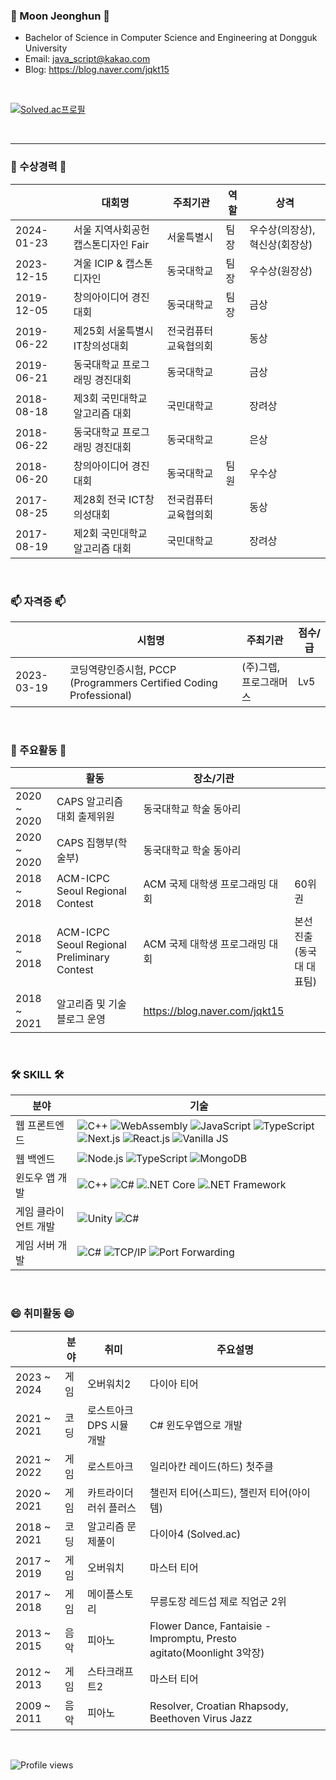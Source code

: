 ### 👋 Moon Jeonghun 👋
* Bachelor of Science in Computer Science and Engineering at Dongguk University
* Email: java_script@kakao.com
* Blog: https://blog.naver.com/jqkt15
  
</br>

[![Solved.ac프로필](http://mazassumnida.wtf/api/v2/generate_badge?boj=97mjh1012)](https://solved.ac/97mjh1012)

</br>

---

### 🎉 수상경력 🎉
||대회명|주최기관|역할|상격|
|-------|-----|-----|-----|-----|
|2024-01-23|서울 지역사회공헌 캡스톤디자인 Fair|서울특별시|팀장|우수상(의장상), 혁신상(회장상)|
|2023-12-15|겨울 ICIP & 캡스톤디자인|동국대학교|팀장|우수상(원장상)|
|2019-12-05|창의아이디어 경진대회|동국대학교|팀장|금상|
|2019-06-22|제25회 서울특별시 IT창의성대회|전국컴퓨터교육협의회||동상|
|2019-06-21|동국대학교 프로그래밍 경진대회|동국대학교||금상|
|2018-08-18|제3회 국민대학교 알고리즘 대회|국민대학교||장려상|
|2018-06-22|동국대학교 프로그래밍 경진대회|동국대학교||은상|
|2018-06-20|창의아이디어 경진대회|동국대학교|팀원|우수상|
|2017-08-25|제28회 전국 ICT창의성대회|전국컴퓨터교육협의회||동상|
|2017-08-19|제2회 국민대학교 알고리즘 대회|국민대학교||장려상|

</br>

### 📫 자격증 📫
||시험명|주최기관|점수/급|
|-------|-----|-----|-----|
|2023-03-19|코딩역량인증시험, PCCP (Programmers Certified Coding Professional)|(주)그렙, 프로그래머스|Lv5|

</br>

### 👯 주요활동 👯
||활동|장소/기관||
|-------|-----|-----|-----|
|2020 ~ 2020|CAPS 알고리즘 대회 출제위원|동국대학교 학술 동아리||
|2020 ~ 2020|CAPS 집행부(학술부)|동국대학교 학술 동아리||
|2018 ~ 2018|ACM-ICPC Seoul Regional Contest|ACM 국제 대학생 프로그래밍 대회|60위권|
|2018 ~ 2018|ACM-ICPC Seoul Regional Preliminary Contest|ACM 국제 대학생 프로그래밍 대회|본선 진출(동국대 대표팀)|
|2018 ~ 2021|알고리즘 및 기술 블로그 운영|https://blog.naver.com/jqkt15||

</br>

### 🛠 SKILL 🛠
| 분야 | 기술 | 
|------|-----|
| 웹 프론트엔드 | ![C++](https://img.shields.io/badge/C++-004482?style=flat-square&logo=cplusplus&logoColor=white) ![WebAssembly](https://img.shields.io/badge/WebAssembly-654FF0?style=flat-square&logo=webassembly&logoColor=white) ![JavaScript](https://img.shields.io/badge/JavaScript-F7DF1E?style=flat-square&logo=javascript&logoColor=black) ![TypeScript](https://img.shields.io/badge/TypeScript-007ACC?style=flat-square&logo=typescript&logoColor=white) ![Next.js](https://img.shields.io/badge/Next.js-000000?style=flat-square&logo=next.js&logoColor=white) ![React.js](https://img.shields.io/badge/React.js-20232A?style=flat-square&logo=react&logoColor=61DAFB) ![Vanilla JS](https://img.shields.io/badge/Vanilla%20JS-F7DF1E?style=flat-square&logo=javascript&logoColor=black)|
| 웹 백엔드 | ![Node.js](https://img.shields.io/badge/Node.js-339933?style=flat-square&logo=nodedotjs&logoColor=white) ![TypeScript](https://img.shields.io/badge/TypeScript-007ACC?style=flat-square&logo=typescript&logoColor=white) ![MongoDB](https://img.shields.io/badge/MongoDB-47A248?style=flat-square&logo=mongodb&logoColor=white) |
| 윈도우 앱 개발 | ![C++](https://img.shields.io/badge/C++-004482?style=flat-square&logo=cplusplus&logoColor=white) ![C#](https://img.shields.io/badge/C%23-239120?style=flat-square&logo=csharp&logoColor=white) ![.NET Core](https://img.shields.io/badge/.NET%20Core-512BD4?style=flat-square&logo=.net&logoColor=white) ![.NET Framework](https://img.shields.io/badge/.NET%20Framework-512BD4?style=flat-square&logo=.net&logoColor=white) |
| 게임 클라이언트 개발 | ![Unity](https://img.shields.io/badge/Unity-000000?style=flat-square&logo=unity&logoColor=white) ![C#](https://img.shields.io/badge/C%23-239120?style=flat-square&logo=csharp&logoColor=white) |
| 게임 서버 개발 | ![C#](https://img.shields.io/badge/C%23-239120?style=flat-square&logo=csharp&logoColor=white) ![TCP/IP](https://img.shields.io/badge/TCP%2FIP-02569B?style=flat-square&logo=socket.io&logoColor=white) ![Port Forwarding](https://img.shields.io/badge/Port%20Forwarding-0078D4?style=flat-square) |

</br>

### 😄 취미활동 😄
||분야|취미|주요설명|
|-------|-----|-----|-----|
|2023 ~ 2024|게임|오버워치2|다이아 티어|
|2021 ~ 2021|코딩|로스트아크 DPS 시뮬 개발|C# 윈도우앱으로 개발|
|2021 ~ 2022|게임|로스트아크|일리아칸 레이드(하드) 첫주클|
|2020 ~ 2021|게임|카트라이더 러쉬 플러스|챌린저 티어(스피드), 챌린저 티어(아이템)|
|2018 ~ 2021|코딩|알고리즘 문제풀이|다이아4 (Solved.ac)|
|2017 ~ 2019|게임|오버워치|마스터 티어|
|2017 ~ 2018|게임|메이플스토리|무릉도장 레드섭 제로 직업군 2위|
|2013 ~ 2015|음악|피아노|Flower Dance, Fantaisie - Impromptu, Presto agitato(Moonlight 3악장)|
|2012 ~ 2013|게임|스타크래프트2|마스터 티어|
|2009 ~ 2011|음악|피아노|Resolver, Croatian Rhapsody, Beethoven Virus Jazz|

</br>

![Profile views](https://komarev.com/ghpvc/?username=dice15&color=green)
<!--
**Dice15/Dice15** is a ✨ _special_ ✨ repository because its `README.md` (this file) appears on your GitHub profile.
- 🔭 I’m currently working on ...
- 🌱 I’m currently learning ...
- 👯 I’m looking to collaborate on ...
- 🤔 I’m looking for help with ...
- 💬 Ask me about ...
- 📫 How to reach me: ...
- 😄 Pronouns: ...
- ⚡ Fun fact: ...
-->

